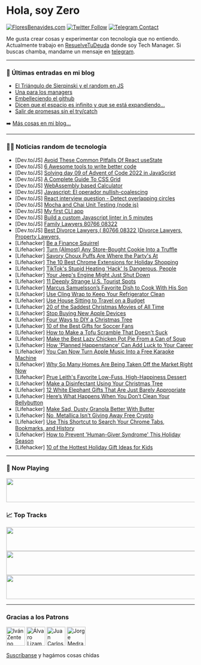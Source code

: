 # Hola, soy Zero

[![FloresBenavides.com](https://img.shields.io/website?down_message=oops&label=MiBlog&style=for-the-badge&up_message=online&url=https%3A%2F%2Ffloresbenavides.com)](https://floresbenavides.com) [![Twitter Follow](https://img.shields.io/twitter/follow/ZeroDragon?color=%231DA1F2&label=Follow&logo=twitter&logoColor=ffffff&style=for-the-badge)](https://twitter.com/zerodragon) [![Telegram Contact](https://img.shields.io/badge/escr%C3%ADbeme-ZeroDragon-%2326A5E4?style=for-the-badge&logo=telegram)](https://t.me/zerodragon)

Me gusta crear cosas y experimentar con tecnología que no entiendo.
Actualmente trabajo en [ResuelveTuDeuda](http://github.com/resuelve) donde soy Tech Manager.
Si buscas chamba, mandame un mensaje en [telegram](https://t.me/zerodragon).

---

### 📕 Últimas entradas en mi blog
<!-- BLOG-POST-LIST:START -->
- [El Triángulo de Sierpinski y el random en JS](https://floresbenavides.com/el-triangulo-de-sierpinski-y-el-random-en-js/)
- [Una para los managers](https://floresbenavides.com/una-para-los-managers/)
- [Embelleciendo el github](https://floresbenavides.com/embelleciendo-el-github/)
- [Dicen que el espacio es infinito y que se está expandiendo…](https://floresbenavides.com/dicen-que-el-espacio-es-infinito-y-que-se-esta-expandiendo/)
- [Salir de promesas sin el try/catch](https://floresbenavides.com/salir-de-promesas-sin-el-try-catch/)
<!-- BLOG-POST-LIST:END -->

➡️ [Más cosas en mi blog...](https://floresbenavides.com)

---

### 👨‍💻 Noticias random de tecnología
<!-- TECH-POSTS:START -->
- [Dev.to/JS] [Avoid These Common Pitfalls Of React useState](https://dev.to/jkettmann/avoid-these-common-pitfalls-of-react-usestate-4d2a)
- [Dev.to/JS] [6 Awesome tools to write better code](https://dev.to/surajondev/6-awesome-tools-to-write-better-code-3p26)
- [Dev.to/JS] [Solving day 09 of Advent of Code 2022 in JavaScript](https://dev.to/thibpat/solving-day-09-of-advent-of-code-2022-in-javascript-1f41)
- [Dev.to/JS] [A Complete Guide To CSS Grid](https://dev.to/lambdatest/a-complete-guide-to-css-grid-3cpl)
- [Dev.to/JS] [WebAssembly based Calculator](https://dev.to/b1bxonty/webassembly-based-calculator-4ab3)
- [Dev.to/JS] [Javascript: El operador nullish-coalescing](https://dev.to/matiasfha/javascript-el-operador-nullish-coalescing-4l8j)
- [Dev.to/JS] [React interview question - Detect overlapping circles](https://dev.to/learnersbucket/react-interview-question-detect-overlapping-circles-4l2i)
- [Dev.to/JS] [Mocha and Chai Unit Testing &lpar;node js&rpar;](https://dev.to/shrey802/mocha-and-chai-unit-testing-node-js-3oen)
- [Dev.to/JS] [My first CLI app](https://dev.to/learnersaurabh/my-first-cli-app-127p)
- [Dev.to/JS] [Build a custom Javascript linter in 5 minutes](https://dev.to/geoffreycopin/build-a-custom-javascript-linter-in-5-minutes-4a1j)
- [Dev.to/JS] [Family Lawyers 80766 08322](https://dev.to/vinaypratapasf/family-lawyers-80766-08322-11jp)
- [Dev.to/JS] [Best Divorce Lawyers,&lpar; 80766 08322 &rpar;Divorce Lawyers, Property Lawyers,](https://dev.to/vinaypratapasf/best-divorce-lawyers-80766-08322-divorce-lawyers-property-lawyers-134c)
- [Lifehacker] [Be a Finance Squirrel](https://lifehacker.com/be-a-finance-squirrel-1849871811)
- [Lifehacker] [Turn &lpar;Almost&rpar; Any Store-Bought Cookie Into a Truffle](https://lifehacker.com/turn-almost-any-store-bought-cookie-into-a-truffle-1849871666)
- [Lifehacker] [Savory Choux Puffs Are Where the Party&#39;s At](https://lifehacker.com/savory-choux-puffs-are-where-the-partys-at-1849871346)
- [Lifehacker] [The 10 Best Chrome Extensions for Holiday Shopping](https://lifehacker.com/the-10-best-chrome-extensions-for-holiday-shopping-1849869457)
- [Lifehacker] [TikTok&#39;s Stupid Heating &#39;Hack&#39; Is Dangerous, People](https://lifehacker.com/tiktoks-stupid-heating-hack-is-dangerous-people-1849870601)
- [Lifehacker] [Your Jeep&#39;s Engine Might Just Shut Down](https://lifehacker.com/these-jeeps-are-being-recalled-for-a-possible-sudden-en-1849870560)
- [Lifehacker] [11 Deeply Strange U.S. Tourist Spots](https://lifehacker.com/11-deeply-strange-u-s-tourist-spots-1849870496)
- [Lifehacker] [Marcus Samuelsson’s Favorite Dish to Cook With His Son](https://lifehacker.com/marcus-samuelsson-s-favorite-dish-to-cook-with-his-son-1849864949)
- [Lifehacker] [Use Cling Wrap to Keep Your Refrigerator Clean](https://lifehacker.com/use-cling-wrap-to-keep-your-refrigerator-clean-1849869857)
- [Lifehacker] [Use House Sitting to Travel on a Budget](https://lifehacker.com/use-house-sitting-to-travel-on-a-budget-1849869548)
- [Lifehacker] [20 of the Saddest Christmas Movies of All Time](https://lifehacker.com/20-of-the-saddest-christmas-movies-of-all-time-1849865801)
- [Lifehacker] [Stop Buying New Apple Devices](https://lifehacker.com/stop-buying-new-apple-devices-1849868903)
- [Lifehacker] [Four Ways to DIY a Christmas Tree](https://lifehacker.com/four-ways-to-diy-a-christmas-tree-1849867789)
- [Lifehacker] [10 of the Best Gifts for Soccer Fans](https://lifehacker.com/10-of-the-best-gifts-for-soccer-fans-1849866009)
- [Lifehacker] [How to Make a Tofu Scramble That Doesn&#39;t Suck](https://lifehacker.com/how-to-make-a-tofu-scramble-that-doesnt-suck-1849865839)
- [Lifehacker] [Make the Best Lazy Chicken Pot Pie From a Can of Soup](https://lifehacker.com/make-the-best-lazy-chicken-pot-pie-from-a-can-of-soup-1849865516)
- [Lifehacker] [How &#39;Planned Happenstance&#39; Can Add Luck to Your Career](https://lifehacker.com/how-planned-happenstance-can-add-luck-to-your-career-1849865120)
- [Lifehacker] [You Can Now Turn Apple Music Into a Free Karaoke Machine](https://lifehacker.com/you-can-now-turn-apple-music-into-a-free-karaoke-machin-1849865397)
- [Lifehacker] [Why So Many Homes Are Being Taken Off the Market Right Now](https://lifehacker.com/why-so-many-homes-are-being-taken-off-the-market-right-1849858667)
- [Lifehacker] [Prue Leith&#39;s Favorite Low-Fuss, High-Happiness Dessert](https://lifehacker.com/prue-leiths-favorite-low-fuss-high-happiness-dessert-1849864864)
- [Lifehacker] [Make a Disinfectant Using Your Christmas Tree](https://lifehacker.com/make-a-disinfectant-using-your-christmas-tree-1849865101)
- [Lifehacker] [12 White Elephant Gifts That Are Just Barely Appropriate](https://lifehacker.com/12-white-elephant-gifts-that-are-just-barely-appropriat-1849864639)
- [Lifehacker] [Here’s What Happens When You Don’t Clean Your Bellybutton](https://lifehacker.com/here-s-what-happens-when-you-don-t-clean-your-bellybutt-1849864424)
- [Lifehacker] [Make Sad, Dusty Granola Better With Butter](https://lifehacker.com/make-sad-dusty-granola-better-with-butter-1849864603)
- [Lifehacker] [No, Metallica Isn&#39;t Giving Away Free Crypto](https://lifehacker.com/no-metallica-isnt-giving-away-free-crypto-1849864418)
- [Lifehacker] [Use This Shortcut to Search Your Chrome Tabs, Bookmarks, and History](https://lifehacker.com/use-this-shortcut-to-search-your-chrome-tabs-bookmarks-1849863963)
- [Lifehacker] [How to Prevent &#39;Human-Giver Syndrome&#39; This Holiday Season](https://lifehacker.com/how-to-prevent-human-giver-syndrome-this-holiday-season-1849862145)
- [Lifehacker] [10 of the Hottest Holiday Gift Ideas for Kids](https://lifehacker.com/10-of-the-hottest-holiday-gift-ideas-for-kids-1849861941)<!-- TECH-POSTS:END -->

---

### 🎵 Now Playing
<a href="https://spotify-now-playing-dun.vercel.app/now-playing?open"><img src="https://spotify-now-playing-dun.vercel.app/now-playing" width="540" height="64"></a>

### 📈 Top Tracks
<a href="https://spotify-now-playing-dun.vercel.app/top-tracks?i=1&open"><img src="https://spotify-now-playing-dun.vercel.app/top-tracks?i=1" width="540" height="64"></a>
<a href="https://spotify-now-playing-dun.vercel.app/top-tracks?i=2&open"><img src="https://spotify-now-playing-dun.vercel.app/top-tracks?i=2" width="540" height="64"></a>
<a href="https://spotify-now-playing-dun.vercel.app/top-tracks?i=3&open"><img src="https://spotify-now-playing-dun.vercel.app/top-tracks?i=3" width="540" height="64"></a>

---

### Gracias a los Patrons
[<img src="https://avatars.githubusercontent.com/u/243380?v=4" alt="Iván Zenteno" width="50px">](https://github.com/k001) [<img src="https://avatars.githubusercontent.com/u/19955639?v=4" alt="Álvaro Lizama" width="50px">](https://github.com/alvarolizama) [<img src="https://avatars.githubusercontent.com/u/2718753?v=4" alt="Juan Carlos Ruiz" width="50px">](https://github.com/JuanCrg90) [<img src="https://avatars.githubusercontent.com/u/37025?v=4" alt="Jorge Medrano" width="50px">](https://github.com/h1pp1e) 

[Suscríbanse](https://www.patreon.com/zerodragon) y hagámos cosas chidas
